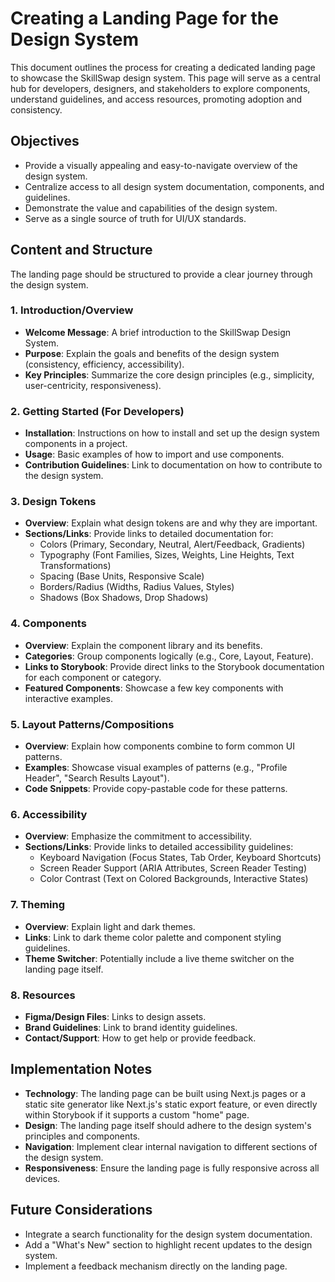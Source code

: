 # Creating a Landing Page for the Design System

This document outlines the process for creating a dedicated landing page to showcase the SkillSwap design system. This page will serve as a central hub for developers, designers, and stakeholders to explore components, understand guidelines, and access resources, promoting adoption and consistency.

## Objectives

-   Provide a visually appealing and easy-to-navigate overview of the design system.
-   Centralize access to all design system documentation, components, and guidelines.
-   Demonstrate the value and capabilities of the design system.
-   Serve as a single source of truth for UI/UX standards.

## Content and Structure

The landing page should be structured to provide a clear journey through the design system.

### 1. Introduction/Overview

*   **Welcome Message**: A brief introduction to the SkillSwap Design System.
*   **Purpose**: Explain the goals and benefits of the design system (consistency, efficiency, accessibility).
*   **Key Principles**: Summarize the core design principles (e.g., simplicity, user-centricity, responsiveness).

### 2. Getting Started (For Developers)

*   **Installation**: Instructions on how to install and set up the design system components in a project.
*   **Usage**: Basic examples of how to import and use components.
*   **Contribution Guidelines**: Link to documentation on how to contribute to the design system.

### 3. Design Tokens

*   **Overview**: Explain what design tokens are and why they are important.
*   **Sections/Links**: Provide links to detailed documentation for:
    *   Colors (Primary, Secondary, Neutral, Alert/Feedback, Gradients)
    *   Typography (Font Families, Sizes, Weights, Line Heights, Text Transformations)
    *   Spacing (Base Units, Responsive Scale)
    *   Borders/Radius (Widths, Radius Values, Styles)
    *   Shadows (Box Shadows, Drop Shadows)

### 4. Components

*   **Overview**: Explain the component library and its benefits.
*   **Categories**: Group components logically (e.g., Core, Layout, Feature).
*   **Links to Storybook**: Provide direct links to the Storybook documentation for each component or category.
*   **Featured Components**: Showcase a few key components with interactive examples.

### 5. Layout Patterns/Compositions

*   **Overview**: Explain how components combine to form common UI patterns.
*   **Examples**: Showcase visual examples of patterns (e.g., "Profile Header", "Search Results Layout").
*   **Code Snippets**: Provide copy-pastable code for these patterns.

### 6. Accessibility

*   **Overview**: Emphasize the commitment to accessibility.
*   **Sections/Links**: Provide links to detailed accessibility guidelines:
    *   Keyboard Navigation (Focus States, Tab Order, Keyboard Shortcuts)
    *   Screen Reader Support (ARIA Attributes, Screen Reader Testing)
    *   Color Contrast (Text on Colored Backgrounds, Interactive States)

### 7. Theming

*   **Overview**: Explain light and dark themes.
*   **Links**: Link to dark theme color palette and component styling guidelines.
*   **Theme Switcher**: Potentially include a live theme switcher on the landing page itself.

### 8. Resources

*   **Figma/Design Files**: Links to design assets.
*   **Brand Guidelines**: Link to brand identity guidelines.
*   **Contact/Support**: How to get help or provide feedback.

## Implementation Notes

-   **Technology**: The landing page can be built using Next.js pages or a static site generator like Next.js's static export feature, or even directly within Storybook if it supports a custom "home" page.
-   **Design**: The landing page itself should adhere to the design system's principles and components.
-   **Navigation**: Implement clear internal navigation to different sections of the design system.
-   **Responsiveness**: Ensure the landing page is fully responsive across all devices.

## Future Considerations

-   Integrate a search functionality for the design system documentation.
-   Add a "What's New" section to highlight recent updates to the design system.
-   Implement a feedback mechanism directly on the landing page.
